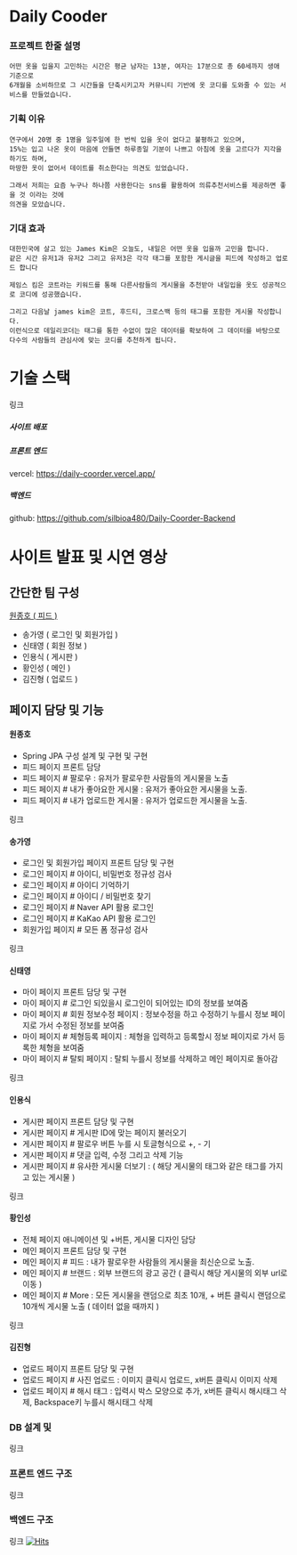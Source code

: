 # Daily Cooder

### 프로젝트 한줄 설명

```
어떤 옷을 입을지 고민하는 시간은 평균 남자는 13분, 여자는 17분으로 총 60세까지 생애 기준으로
6개월을 소비하므로 그 시간들을 단축시키고자 커뮤니티 기반에 옷 코디를 도와줄 수 있는 서비스를 만들었습니다.
```

### 기획 이유

```
연구에서 20명 중 1명을 일주일에 한 번씩 입을 옷이 없다고 불평하고 있으며,
15%는 입고 나온 옷이 마음에 안들면 하루종일 기분이 나쁘고 아침에 옷을 고르다가 지각을 하기도 하며,
마땅한 옷이 없어서 데이트를 취소한다는 의견도 있었습니다.

그래서 저희는 요즘 누구나 하나쯤 사용한다는 sns를 활용하여 의류추천서비스를 제공하면 좋을 것 이라는 것에
의견을 모았습니다.
```

### 기대 효과

```
대한민국에 살고 있는 James Kim은 오늘도, 내일은 어떤 옷을 입을까 고민을 합니다. 
같은 시간 유저1과 유저2 그리고 유저3은 각각 태그를 포함한 게시글을 피드에 작성하고 업로드 합니다

제임스 킴은 코트라는 키워드를 통해 다른사람들의 게시물을 추천받아 내일입을 옷도 성공적으로 코디에 성공했습니다.

그리고 다음날 james kim은 코트, 후드티, 크로스백 등의 태그를 포함한 게시물 작성합니다. 
이런식으로 데일리코더는 태그를 통한 수없이 많은 데이터를 확보하여 그 데이터를 바탕으로
다수의 사람들의 관심사에 맞는 코디를 추천하게 됩니다.
```

# 기술 스택

링크

##### 사이트 배포

##### 프론트 엔드

vercel: https://daily-coorder.vercel.app/

##### 백엔드

github: https://github.com/silbioa480/Daily-Coorder-Backend

# 사이트 발표 및 시연 영상

## 간단한 팀 구성

[원종호 ( 피드 )](#원종호)

- 송가영 ( 로그인 및 회원가입 )
- 신태영 ( 회원 정보 )
- 인용식 ( 게시판 )
- 황인성 ( 메인 )
- 김진형 ( 업로드 )

## 페이지 담당 및 기능

#### 원종호

- Spring JPA 구성 설계 및 구현 및 구현
- 피드 페이지 프론트 담당
- 피드 페이지 # 팔로우 : 유저가 팔로우한 사람들의 게시물을 노출
- 피드 페이지 # 내가 좋아요한 게시물 : 유저가 좋아요한 게시물을 노출.
- 피드 페이지 # 내가 업로드한 게시물 : 유저가 업로드한 게시물을 노출.

링크

#### 송가영

- 로그인 및 회원가입 페이지 프론트 담당 및 구현
- 로그인 페이지 # 아이디, 비밀번호 정규성 검사
- 로그인 페이지 # 아이디 기억하기
- 로그인 페이지 # 아이디 / 비밀번호 찾기
- 로그인 페이지 # Naver API 활용 로그인
- 로그인 페이지 # KaKao API 활용 로그인
- 회원가입 페이지 # 모든 폼 정규성 검사

링크

#### 신태영

- 마이 페이지 프론트 담당 및 구현
- 마이 페이지 # 로그인 되있을시 로그인이 되어있는 ID의 정보를 보여줌
- 마이 페이지 # 회원 정보수정 페이지 : 정보수정을 하고 수정하기 누를시 정보 페이지로 가서 수정된 정보를 보여줌
- 마이 페이지 # 체형등록 페이지 : 체형을 입력하고 등록할시 정보 페이지로 가서 등록한 체형을 보여줌
- 마이 페이지 # 탈퇴 페이지 : 탈퇴 누를시 정보를 삭제하고 메인 페이지로 돌아감

링크

#### 인용식

- 게시판 페이지 프론트 담당 및 구현
- 게시판 페이지 # 게시판 ID에 맞는 페이지 불러오기
- 게시판 페이지 # 팔로우 버튼 누를 시 토글형식으로 +, - 기
- 게시판 페이지 # 댓글 입력, 수정 그리고 삭제 기능
- 게시판 페이지 # 유사한 게시물 더보기 : ( 해당 게시물의 태그와 같은 태그를 가지고 있는 게시물 )

링크

#### 황인성

- 전체 페이지 애니메이션 및 +버튼, 게시물 디자인 담당
- 메인 페이지 프론트 담당 및 구현
- 메인 페이지 # 피드 : 내가 팔로우한 사람들의 게시물을 최신순으로 노출.
- 메인 페이지 # 브랜드 : 외부 브랜드의 광고 공간 ( 클릭시 해당 게시물의 외부 url로 이동 )
- 메인 페이지 # More : 모든 게시물을 랜덤으로 최초 10개, + 버튼 클릭시 랜덤으로 10개씩 게시물 노출 ( 데이터 없을 때까지 )

링크

#### 김진형

- 업로드 페이지 프론트 담당 및 구현
- 업로드 페이지 # 사진 업로드 : 이미지 클릭시 업로드, x버튼 클릭시 이미지 삭제
- 업로드 페이지 # 해시 태그 : 입력시 박스 모양으로 추가, x버튼 클릭시 해시태그 삭제, Backspace키 누를시 해시태그 삭제

### DB 설계 및

링크

### 프론트 엔드 구조

링크

### 백엔드 구조

링크
[![Hits](https://hits.seeyoufarm.com/api/count/incr/badge.svg?url=https%3A%2F%2Fgithub.com%2Fsilbioa480%2FDaily-Coorder&count_bg=%2379C83D&title_bg=%23555555&icon=&icon_color=%23E7E7E7&title=hits&edge_flat=false)](https://hits.seeyoufarm.com)


